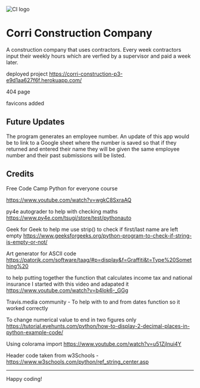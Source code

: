 ![CI logo](https://codeinstitute.s3.amazonaws.com/fullstack/ci_logo_small.png)
# Corri Construction Company

A construction company that uses contractors. Every week contractors input their weekly hours which are verfied by a supervisor and paid a week later.

deployed project <https://corri-construction-p3-e9d1aa627f6f.herokuapp.com/>

404 page

favicons added

## Future Updates

The program generates an employee number. An update of this app would be to link to a Google sheet where the number is saved so that if they returned and entered their name they will be given the same employee number and their past submissions will be listed.

## Credits

Free Code Camp Python for everyone course

https://www.youtube.com/watch?v=wgkC8SxraAQ

py4e autograder to help with checking maths https://www.py4e.com/tsugi/store/test/pythonauto 

Geek for Geek to help me use strip() to check if first/last name are left empty
https://www.geeksforgeeks.org/python-program-to-check-if-string-is-empty-or-not/

Art generator for ASCII code https://patorjk.com/software/taag/#p=display&f=Graffiti&t=Type%20Something%20

to help putting together the function that calculates income tax and national insurance I started with this video and adapated it https://www.youtube.com/watch?v=b4lok6-_GGg 

Travis.media community - To help with to and from dates function so it worked correctly

To change numerical value to end in two figures only
https://tutorial.eyehunts.com/python/how-to-display-2-decimal-places-in-python-example-code/

Using colorama import https://www.youtube.com/watch?v=u51Zjlnui4Y 

Header code taken from w3Schools - https://www.w3schools.com/python/ref_string_center.asp


---

Happy coding!
